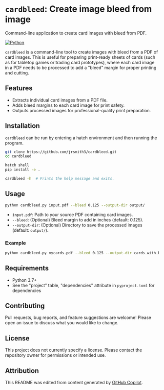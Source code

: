 # `cardbleed`: Create image bleed from image
Command-line application to create card images with bleed from PDF.

[![Python](https://img.shields.io/badge/language-python-blue.svg)](https://www.python.org/)

`cardbleed` is a command-line tool to create images with bleed from a
PDF of card images. This is useful for preparing print-ready sheets
of cards (such as for tabletop games or trading card prototypes),
where each card image in a PDF needs to be processed to add a "bleed"
margin for proper printing and cutting.


## Features

* Extracts individual card images from a PDF file.
* Adds bleed margins to each card image for print safety.
* Outputs processed images for professional-quality print preparation.


## Installation
`cardbleed` can be run by entering a hatch environment and then
running the program.

```bash
git clone https://github.com/jrsmith3/cardbleed.git
cd cardbleed

hatch shell
pip install -e .

cardbleed -h  # Prints the help message and exits.
```


## Usage

```bash
python cardbleed.py input.pdf --bleed 0.125 --output-dir output/
```

* `input.pdf`: Path to your source PDF containing card images.
* `--bleed`: (Optional) Bleed margin to add in inches (default:
  0.125).
* `--output-dir`: (Optional) Directory to save the processed images
  (default: `output/`).


### Example

```bash
python cardbleed.py mycards.pdf --bleed 0.125 --output-dir cards_with_bleed/
```


## Requirements

* Python 3.7+
* See the "project" table, "dependencies" attribute in
  `pyproject.toml` for dependencies


## Contributing
Pull requests, bug reports, and feature suggestions are welcome!
Please open an issue to discuss what you would like to change.


## License
This project does not currently specify a license. Please contact the
repository owner for permissions or intended use.


## Attribution
This README was edited from content generated by [GitHub Copilot](https://github.com/features/copilot).
